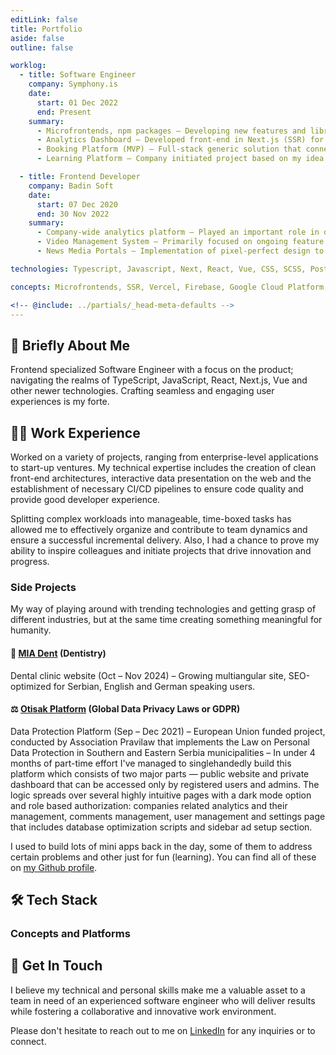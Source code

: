 ```yaml
---
editLink: false
title: Portfolio
aside: false
outline: false

worklog:
  - title: Software Engineer
    company: Symphony.is
    date:
      start: 01 Dec 2022
      end: Present
    summary:
      - Microfrontends, npm packages – Developing new features and libraries for an enterprise, while taking care of numerous metrics under scrum principles.
      - Analytics Dashboard – Developed front-end in Next.js (SSR) for a dashboard with lots of charts, graphs and filters; interaction-heavy features such as calendar widget with date-range selection, dynamic navigation menu.
      - Booking Platform (MVP) – Full-stack generic solution that connects providers with consumers based on their level of competence.
      - Learning Platform – Company initiated project based on my idea of an in-house cost-free VOD platform for enhanced knowledge-sharing through serving video content and presentations using Google Cloud Platform services as a backend. I took advantage of a fresh start to establish the processes of trunk-based development and kanban. Developed CI/CD pipelines and generously contributed to the project architecture and test coverage.

  - title: Frontend Developer
    company: Badin Soft
    date:
      start: 07 Dec 2020
      end: 30 Nov 2022
    summary:
      - Company-wide analytics platform – Played an important role in developing a live user interaction monitoring platform, where I worked on both the feature development and CI/CD pipeline using Jenkins with Slack notifications. Actively participated in agile meetings, defined user stories and effectively prioritized tasks to ensure efficient delivery.
      - Video Management System – Primarily focused on ongoing feature development, improvements and bug fixes while consistently proposing new technical and product features and offering effective design solutions for new requirements. Other responsibilities included the guarantee of code quality by following the already established CI/CD process.
      - News Media Portals – Implementation of pixel-perfect design to four lookalike media portals.

technologies: Typescript, Javascript, Next, React, Vue, CSS, SCSS, PostCSS, HTML, Vite, Webpack, npm, pnpm, Node, Express, Vitest, Jest, Cypress, VitePress, Zod, Github Actions, Jenkins, Docker, PostgreSQL, Cloud Firestore

concepts: Microfrontends, SSR, Vercel, Firebase, Google Cloud Platform, Google API, SonarQube, Azure Application Insights, GitFlow, Trunk-based Development, CI/CD, Feature Flags, Kanban, Scrum

<!-- @include: ../partials/_head-meta-defaults -->
---
```


<style>
.vp-doc h2 {
  border-top: none;
  padding-top: 0;
  margin-top: 24px;
}
.vp-doc h2 .header-anchor {
  top: 0;
}
</style>
<script setup>
import Timeline from '../.vitepress/components/Timeline.vue'
import TagGroup from '../.vitepress/components/TagGroup.vue'
</script>

## :wave: Briefly About Me

Frontend specialized Software Engineer with a focus on the product; navigating the realms of TypeScript, JavaScript, React, Next.js, Vue and other newer technologies. Crafting seamless and engaging user experiences is my forte.

## :man_technologist: Work Experience

Worked on a variety of projects, ranging from enterprise-level applications to start-up ventures. My technical expertise includes the creation of clean front-end architectures, interactive data presentation on the web and the establishment of necessary CI/CD pipelines to ensure code quality and provide good developer experience.

Splitting complex workloads into manageable, time-boxed tasks has allowed me to effectively organize and contribute to team dynamics and ensure a successful incremental delivery. Also, I had a chance to prove my ability to inspire colleagues and initiate projects that drive innovation and progress.

<Timeline />

### Side Projects

My way of playing around with trending technologies and getting grasp of different industries, but at the same time creating something meaningful for humanity.

#### :tooth: [MIA Dent](https://miadent.rs/en) (Dentistry)

Dental clinic website (Oct – Nov 2024) – Growing multiangular site, SEO-optimized for Serbian, English and German speaking users.

#### :balance_scale: [Otisak Platform](https://otisak.org) (Global Data Privacy Laws or GDPR)

Data Protection Platform (Sep – Dec 2021) – European Union funded project, conducted by Association Pravilaw that implements the Law on Personal Data Protection in Southern and Eastern Serbia municipalities – In under 4 months of part-time effort I've managed to singlehandedly build this platform which consists of two major parts — public website and private dashboard that can be accessed only by registered users and admins. The logic spreads over several highly intuitive pages with a dark mode option and role based authorization: companies related analytics and their management, comments management, user management and settings page that includes database optimization scripts and sidebar ad setup section.

I used to build lots of mini apps back in the day, some of them to address certain problems and other just for fun (learning). You can find all of these on [my Github profile](https://github.com/lazarkulasevic).

## :hammer_and_wrench: Tech Stack

<TagGroup frontmatterKey="technologies" />

### Concepts and Platforms

<TagGroup frontmatterKey="concepts" />

## :call_me_hand: Get In Touch

I believe my technical and personal skills make me a valuable asset to a team in need of an experienced software engineer who will deliver results while fostering a collaborative and innovative work environment.

Please don't hesitate to reach out to me on [LinkedIn](https://www.linkedin.com/in/lazarkulasevic/) for any inquiries or to connect.
